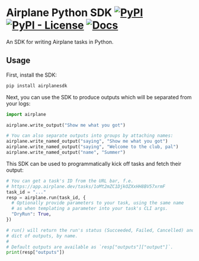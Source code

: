 # Airplane Python SDK [![PyPI](https://img.shields.io/pypi/v/airplanesdk)](https://pypi.org/project/airplanesdk/) [![PyPI - License](https://img.shields.io/pypi/l/airplanesdk)](./LICENSE) [![Docs](https://img.shields.io/badge/Docs-Python%20SDK-blue)](https://docs.airplane.dev/reference/runtime-api-and-airplane-sdk/python-sdk)

An SDK for writing Airplane tasks in Python.

## Usage

First, install the SDK:

```sh
pip install airplanesdk
```

Next, you can use the SDK to produce outputs which will be separated from your logs:

```python
import airplane

airplane.write_output("Show me what you got")

# You can also separate outputs into groups by attaching names:
airplane.write_named_output("saying", "Show me what you got")
airplane.write_named_output("saying", "Welcome to the club, pal")
airplane.write_named_output("name", "Summer")
```

This SDK can be used to programmatically kick off tasks and fetch their output:

```python
# You can get a task's ID from the URL bar, f.e.
# https://app.airplane.dev/tasks/1oMt2mZC1DjkOZXxHH8BV57xrmF
task_id = "..."
resp = airplane.run(task_id, {
  # Optionally provide parameters to your task, using the same name
  # as when templating a parameter into your task's CLI args.
  "DryRun": True,
})

# run() will return the run's status (Succeeded, Failed, Cancelled) and a
# dict of outputs, by name.
#
# Default outputs are available as `resp["outputs"]["output"]`.
print(resp["outputs"])
```
